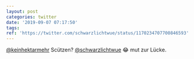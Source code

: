 ```yaml
---
layout: post
categories: twitter
date: '2019-09-07 07:17:50'
tags: 
ref: 'https://twitter.com/schwarzlichtwue/status/1170234707700846593'
---
```

[@keinhektarmehr](https://twitter.com/keinhektarmehr) Scützen?
[@schwarzlichtwue](https://twitter.com/schwarzlichtwue) 😂 mut zur Lücke.